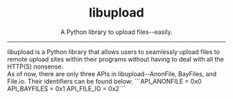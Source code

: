 <h1 align="center">libupload</h1></center>
<p align="center">A Python library to upload files--easily.</p>
<hr>
libupload is a Python library that allows users to seamlessly upload files to remote upload sites within their programs without having to deal with all the HTTP(S) nonsense.
<br>
As of now, there are only three APIs in libupload--AnonFile, BayFiles, and File.io. Their identifiers can be found below:
```API_ANONFILE = 0x0
  API_BAYFILES = 0x1
  API_FILE_IO = 0x2```
